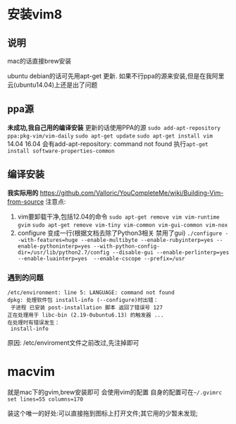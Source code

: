 # 安装vim8

## 说明
mac的话直接brew安装

ubuntu debian的话可先用apt-get 更新.
如果不行ppa的源来安装,但是在我阿里云(ubuntu14.04)上还是出了问题

## ppa源
**未成功,我自己用的编译安装**
更新的话使用PPA的源
`sudo add-apt-repository ppa:pkg-vim/vim-daily`
`sudo apt-get update`
`sudo apt-get install vim`
14.04 16.04 会有add-apt-repository: command not found
执行`apt-get install software-properties-common`




## 编译安装
**我实际用的**
https://github.com/Valloric/YouCompleteMe/wiki/Building-Vim-from-source
注意点:
1. vim要卸载干净,包括12.04的命令
`sudo apt-get remove vim vim-runtime gvim`
`sudo apt-get remove vim-tiny vim-common vim-gui-common vim-nox`
2. configure 变成一行(根据文档去除了Python3相关 禁用了gui) 
`./configure --with-features=huge --enable-multibyte --enable-rubyinterp=yes --enable-pythoninterp=yes --with-python-config-dir=/usr/lib/python2.7/config --disable-gui --enable-perlinterp=yes --enable-luainterp=yes  --enable-cscope --prefix=/usr`

### 遇到的问题

```
/etc/environment: line 5: LANGUAGE: command not found
dpkg: 处理软件包 install-info (--configure)时出错：
 子进程 已安装 post-installation 脚本 返回了错误号 127
正在处理用于 libc-bin (2.19-0ubuntu6.13) 的触发器 ...
在处理时有错误发生：
 install-info
```
原因: /etc/enviroment文件之前改过,先注掉即可


# macvim
就是mac下的gvim,brew安装即可
会使用vim的配置  自身的配置可在`~/.gvimrc`
`set lines=55 columns=170`

装这个唯一的好处:可以直接拖到图标上打开文件;其它用的少暂未发现;
